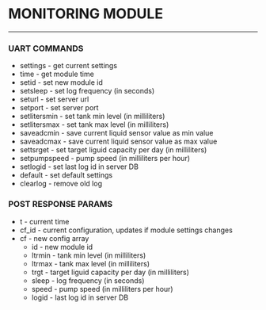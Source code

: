 # MONITORING MODULE


---

### UART COMMANDS


- settings - get current settings
- time - get module time
- setid <uint id> - set new module id
- setsleep <uint time> - set log frequency (in seconds)
- seturl <string url> - set server url
- setport <string port> - set server port
- setlitersmin <uint liters> - set tank min level (in milliliters)
- setlitersmax <uint liters> - set tank max level (in milliliters)
- saveadcmin - save current liquid sensor value as min value
- saveadcmax - save current liquid sensor value as max value
- settsrget <uint liters> - set target liguid capacity per day (in milliliters)
- setpumpspeed <uint liters> - pump speed (in milliliters per hour)
- setlogid <uint id> - set last log id in server DB
- default - set default settings
- clearlog - remove old log

### POST RESPONSE PARAMS


- t - current time
- cf_id - current configuration, updates if module settings changes
- cf - new config array
    - id - new module id
    - ltrmin - tank min level (in milliliters)
    - ltrmax - tank max level (in milliliters)
    - trgt - target liguid capacity per day (in milliliters)
    - sleep - log frequency (in seconds)
    - speed - pump speed (in milliliters per hour)
    - logid - last log id in server DB
